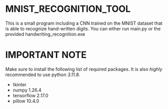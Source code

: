 # MNIST_RECOGNITION_TOOL
This is a small program including a CNN trained on the MNIST dataset that is able to recognize hand-written digits.
You can either run main.py or the provided handwriting_recognition.exe

# IMPORTANT NOTE
Make sure to install the following list of required packages. It is also *highly* recommended to use python *3.11.8*.
- tkinter 
- numpy 1.26.4
- tensorflow 2.17.0
- pillow 10.4.0
